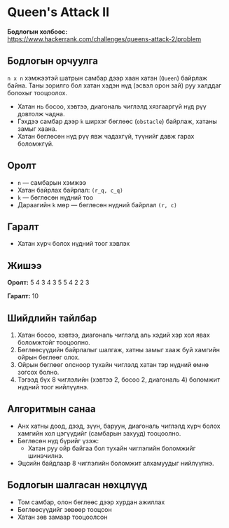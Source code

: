 # Queen's Attack II

**Бодлогын холбоос:**  
https://www.hackerrank.com/challenges/queens-attack-2/problem

## Бодлогын орчуулга

`n x n` хэмжээтэй шатрын самбар дээр хаан хатан (`Queen`) байрлаж байна. Таны зорилго бол хатан хэдэн нүд (эсвэл орон зай) руу халддаг болохыг тооцоолох.

- Хатан нь босоо, хэвтээ, диагональ чиглэлд хязгааргүй нүд рүү довтолж чадна.
- Гэхдээ самбар дээр `k` ширхэг бөглөөс (`obstacle`) байрлаж, хатаны замыг хаана.
- Хатан бөглөсөн нүд рүү явж чадахгүй, түүнийг давж гарах боломжгүй.

## Оролт

- `n` — самбарын хэмжээ
- Хатан байрлах байрлал: `(r_q, c_q)`
- `k` — бөглөсөн нүдний тоо
- Дараагийн `k` мөр — бөглөсөн нүдний байрлал `(r, c)`

## Гаралт

- Хатан хүрч болох нүдний тоог хэвлэх

## Жишээ

**Оролт:**
5 4 3
4 3
5 5
4 2
2 3

**Гаралт:**
10

## Шийдлийн тайлбар

1. Хатан босоо, хэвтээ, диагональ чиглэлд аль хэдий хэр хол явах боломжтойг тооцоолно.
2. Бөглөөсүүдийн байрлалыг шалгаж, хатны замыг хааж буй хамгийн ойрын бөглөөг олох.
3. Ойрын бөглөөг олсноор тухайн чиглэлд хатан тэр нүдний өмнө зогсох болно.
4. Тэгээд бүх 8 чиглэлийн (хэвтээ 2, босоо 2, диагональ 4) боломжит нүдний тоог нийлүүлнэ.

## Алгоритмын санаа

- Анх хатны доод, дээд, зүүн, баруун, диагональ чиглэлд хүрч болох хамгийн хол цэгүүдийг (самбарын захууд) тооцоолно.
- Бөглөсөн нүд бүрийг үзэж:
  - Хатан руу ойр байгаа бол тухайн чиглэлийн боломжийг шинэчилнэ.
- Эцсийн байдлаар 8 чиглэлийн боломжит алхамуудыг нийлүүлнэ.

## Бодлогын шалгасан нөхцлүүд

- Том самбар, олон бөглөөс дээр хурдан ажиллах
- Бөглөөсүүдийг зөвөөр тооцсон
- Хатан зөв замаар тооцоолсон
